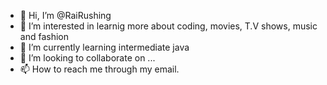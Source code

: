 - 👋 Hi, I’m @RaiRushing
- 👀 I’m interested in learnig more about coding, movies, T.V shows, music and fashion
- 🌱 I’m currently learning intermediate java
- 💞️ I’m looking to collaborate on ...
- 📫 How to reach me through my email.

<!---
RaiRushing/RaiRushing is a ✨ special ✨ repository because its `README.md` (this file) appears on your GitHub profile.
You can click the Preview link to take a look at your changes.
--->
